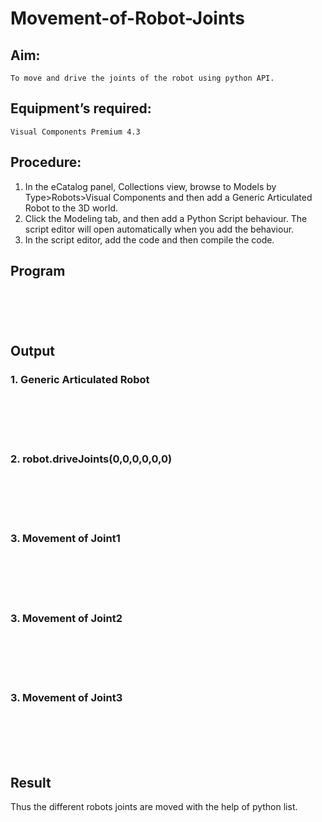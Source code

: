 # Movement-of-Robot-Joints
## Aim:  
    To move and drive the joints of the robot using python API.
## Equipment’s required:
    Visual Components Premium 4.3
## Procedure:

1. 	In the eCatalog panel, Collections view, browse to Models by Type>Robots>Visual Components and then add a Generic Articulated Robot to the 3D world.
2. 	Click the Modeling tab, and then add a Python Script behaviour. The script editor will open automatically when you add the behaviour.
3. 	In the script editor, add the code and then compile the code.

## Program
```python






```
## Output
### 1. Generic Articulated Robot
</br>
</br>
</br>
</br>

### 2. robot.driveJoints(0,0,0,0,0,0)
</br>
</br>
</br>
</br>

### 3. Movement of Joint1
</br>
</br>
</br>
</br>

### 3. Movement of Joint2
</br>
</br>
</br>
</br>

### 3. Movement of Joint3
</br>
</br>
</br>
</br>

## Result 
Thus the different robots joints are moved with the help of python list.


